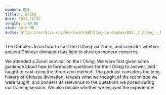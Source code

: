 ```yaml
---
number: 001
title: I Ching
date: 2021-10-02
length: 1:00:00
size: 50.0 MB
audio: https://archive.org/download/dabbling-in-dogmas/001._I_Ching_-_Dabbling_in_Dogma.mp3
---
```


The Dabblers learn how to cast the I Ching via Zoom, and consider whether ancient Chinese divination has light to shed on modern concerns.

We attended a Zoom seminar on the I Ching. We were first given some guidance about how to formulate questions for the I Ching to answer, and taught to cast using the three-coin method. The podcast considers the long history of Chinese divination, reveals what we thought of the technique we were taught, and ponders its relevance to the questions we posed during our training session. We also decide whether we enjoyed the experience!
